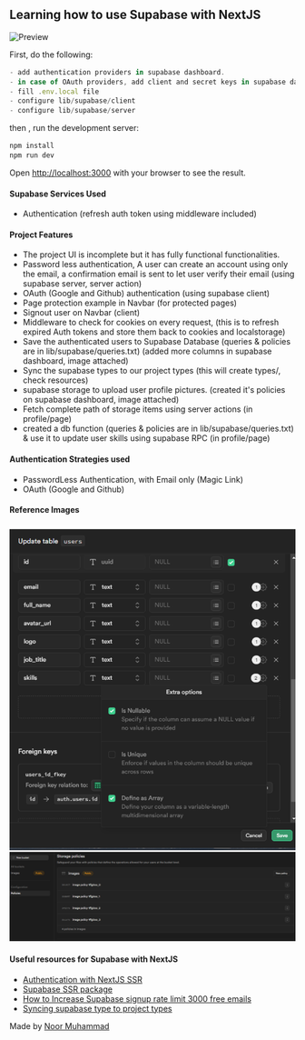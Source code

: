 ## Learning how to use Supabase with NextJS

![Preview](https://miro.medium.com/v2/resize:fit:720/format:webp/1*xOqCfciF90c8nH0HhMpapQ.png)

First, do the following:

```js
- add authentication providers in supabase dashboard.
- in case of OAuth providers, add client and secret keys in supabase dashboard.
- fill .env.local file
- configure lib/supabase/client
- configure lib/supabase/server
```

then , run the development server:

```bash
npm install
npm run dev
```

Open [http://localhost:3000](http://localhost:3000) with your browser to see the result.

#### Supabase Services Used

- Authentication (refresh auth token using middleware included)

#### Project Features

- The project UI is incomplete but it has fully functional functionalities.
- Password less authentication, A user can create an account using only the email, a confirmation email is sent to let user verify their email (using supabase server, server action)
- OAuth (Google and Github) authentication (using supabase client)
- Page protection example in Navbar (for protected pages)
- Signout user on Navbar (client)
- Middleware to check for cookies on every request, (this is to refresh expired Auth tokens and store them back to cookies and localstorage)
- Save the authenticated users to Supabase Database (queries & policies are in lib/supabase/queries.txt) (added more columns in supabase dashboard, image attached)
- Sync the supabase types to our project types (this will create types/, check resources)
- supabase storage to upload user profile pictures. (created it's policies on supabase dashboard, image attached)
- Fetch complete path of storage items using server actions (in profile/page)
- created a db function (queries & policies are in lib/supabase/queries.txt) & use it to update user skills using supabase RPC (in profile/page)

#### Authentication Strategies used

- PasswordLess Authentication, with Email only (Magic Link)
- OAuth (Google and Github)

#### Reference Images

![update_user_schema](./public/update_user_schema.png)
![images_bucket_policies](./public/images_bucket.png)

#### Useful resources for Supabase with NextJS

- [Authentication with NextJS SSR](https://www.youtube.com/watch?v=VVElr2n90KY)
- [Supabase SSR package](https://supabase.com/docs/guides/auth/server-side/overview)
- [How to Increase Supabase signup rate limit 3000 free emails](https://medium.com/@techalchimiste/how-to-increase-supabase-signup-rate-limit-3000-emails-mo-261289882cf4)
- [Syncing supabase type to project types](https://supabase.com/docs/guides/api/rest/generating-types)

Made by [Noor Muhammad](https://www.linkedin.com/in/connectwithnoor)
